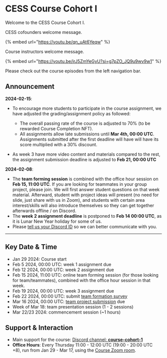 # CESS Course Cohort I

Welcome to the CESS Course Cohort I.

CESS cofounders welcome message.

{% embed url="https://youtu.be/qn_uAt6Yeqw" %}

Course instructors welcome message.

{% embed url="https://youtu.be/irJ5ZmYeGyU?si=g7pZO_JQ9u9wv9w1" %}

Please check out the course episodes from the left navigation bar.

## Announcement

**2024-02-15**:

- To encourage more students to participate in the course assignment, we have adjusted the grading/assignment policy as followed:
   - The overall passing rate of the course is adjusted to 70% (to be rewarded Course Completion NFT).
   - All assignments allow late submissions until **Mar 4th, 00:00 UTC**. Assignments submitted after the first deadline will have will have its score multiplied with a 30% discount.

- As week 3 have more video content and materials compared to the rest, the assignment submission deadline is adjusted to **Feb 21, 00:00 UTC**

**2024-02-08**:
- The **team forming session** is combined with the office hour session on **Feb 15, 11:00 UTC**. If you are looking for teammates in your group project, please join. We will first answer student questions on that week material. Afterward, student with project ideas will present (no need for slide, just share with us in Zoom), and students with certain area interest/skills will also introduce themselves so they can get together afterwards offline / on Discord.
- The **week 2 assignment deadline** is postponed to **Feb 14 00:00 UTC**, as it is Lunar New Year holiday for some of us.
- Please [tell us your Discord ID](https://forms.gle/ZLEeH3SEL8RwYQha9) so we can better communicate with you.

---

## Key Date & Time

- Jan 29 2024: Course start
- Feb 5  2024, 00:00 UTC: week 1 assignment due
- Feb 12 2024, 00:00 UTC: week 2 assignment due
- Feb 15 2024, 11:00 UTC: online team forming session (for those looking for team/teammates), combined with the office hour session in that week.
- Feb 19 2024, 00:00 UTC: week 3 assignment due
- Feb 22 2024, 00:00 UTC: submit [team formation survey](https://forms.gle/hm1HFxCFHDmc4Wxz7)
- Mar 16 2024, 00:00 UTC: [team project submission](https://forms.gle/xqbzCVUVEELUjJxC6) due
- Week of Mar 18: team presentation session (1 - 2 sessions)
- Mar 22/23 2024: commencement session (~1 hours)

## Support & Interaction

- Main support for the course: [Discord channel: **course-cohort-1**](https://discord.gg/73rmNYTsW5)
- **Office Hours**: Every Thursday 11:00 - 12:00 UTC (19:00 - 20:00 UTC +8), run from Jan 29 - Mar 17, using the [Course Zoom room](https://us02web.zoom.us/j/88536105861?pwd=MkhhRjFXdHlsTDg3YlovOFZBMXI1UT09).
